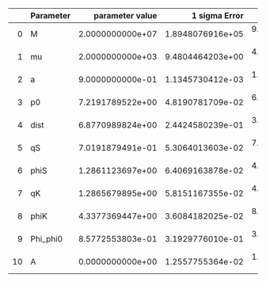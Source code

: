 |    | Parameter   |   parameter value |    1 sigma Error |   Relative Error |              SNR |
|---:|:------------|------------------:|-----------------:|-----------------:|-----------------:|
|  0 | M           |  2.0000000000e+07 | 1.8948076916e+05 | 9.4740384580e-03 | 4.0505142477e+01 |
|  1 | mu          |  2.0000000000e+03 | 9.4804464203e+00 | 4.7402232102e-03 | 4.0505142477e+01 |
|  2 | a           |  9.0000000000e-01 | 1.1345730412e-03 | 1.2606367125e-03 | 4.0505142477e+01 |
|  3 | p0          |  7.2191789522e+00 | 4.8190781709e-02 | 6.6753826201e-03 | 4.0505142477e+01 |
|  4 | dist        |  6.8770989824e+00 | 2.4424580239e-01 | 3.5515818954e-02 | 4.0505142477e+01 |
|  5 | qS          |  7.0191879491e-01 | 5.3064013603e-02 | 7.5598507958e-02 | 4.0505142477e+01 |
|  6 | phiS        |  1.2861123697e+00 | 6.4069163878e-02 | 4.9816147785e-02 | 4.0505142477e+01 |
|  7 | qK          |  1.2865679895e+00 | 5.8151167355e-02 | 4.5198674172e-02 | 4.0505142477e+01 |
|  8 | phiK        |  4.3377369447e+00 | 3.6084182025e-02 | 8.3186653514e-03 | 4.0505142477e+01 |
|  9 | Phi_phi0    |  8.5772553803e-01 | 3.1929776010e-01 | 3.7226099252e-01 | 4.0505142477e+01 |
| 10 | A           |  0.0000000000e+00 | 1.2557755364e-02 | 1.2557755364e-02 | 4.0505142477e+01 |